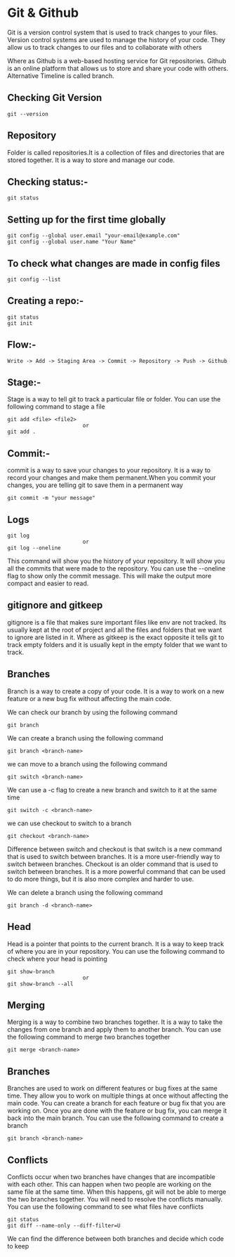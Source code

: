 # Git & Github

Git is a version control system that is used to track changes to your files.
Version control systems are used to manage the history of your code. They allow us to track changes to our files and to collaborate with others

Where as Github is a web-based hosting service for Git repositories. Github is an online platform that allows us to store and share your code with others.
Alternative Timeline is called branch.

## Checking Git Version

    git --version

## Repository

Folder is called repositories.It is a collection of files and directories that are stored together. It is a way to store and manage our code.

## Checking status:-

    git status

## Setting up for the first time globally

    git config --global user.email "your-email@example.com"
    git config --global user.name "Your Name"

## To check what changes are made in config files

    git config --list

## Creating a repo:-

    git status
    git init

## Flow:-

    Write -> Add -> Staging Area -> Commit -> Repository -> Push -> Github

## Stage:-

Stage is a way to tell git to track a particular file or folder. You can use the following command to stage a file

    git add <file> <file2> 
                            or
    git add .

## Commit:-

commit is a way to save your changes to your repository. It is a way to record your changes and make them permanent.When you commit your changes, you are telling git to save them in a permanent way

    git commit -m "your message"

## Logs

    git log
                            or
    git log --oneline

This command will show you the history of your repository. It will show you all the commits that were made to the repository. You can use the --oneline flag to show only the commit message. This will make the output more compact and easier to read.

## gitignore and gitkeep

gitignore is a file that makes sure important files like env are not tracked.
Its usually kept at the root of project and all the files and folders that we want to ignore are listed in it.
Where as gitkeep is the exact opposite it tells git to track empty folders and it is usually kept in the empty folder that we want to track.

## Branches

Branch is a way to create a copy of your code. It is a way to work on a new feature or a new bug fix without affecting the main code.

We can check our branch by using the following command

    git branch

We can create a branch using the following command

    git branch <branch-name>

we can move to a branch using the following command

    git switch <branch-name>

We can use a -c flag to create a new branch and switch to it at the same time

    git switch -c <branch-name>

we can use checkout to switch to a branch

    git checkout <branch-name>

Difference between switch and checkout is that switch is a new command that is used to switch between branches. It is a more user-friendly way to switch between branches. Checkout is an older command that is used to switch between branches. It is a more powerful command that can be used to do more things, but it is also more complex and harder to use.

We can delete a branch using the following command

    git branch -d <branch-name>

## Head

Head is a pointer that points to the current branch. It is a way to keep track of where you are in your repository. You can use the following command to check where your head is pointing

    git show-branch
                            or
    git show-branch --all

## Merging

Merging is a way to combine two branches together. It is a way to take the changes from one branch and apply them to another branch. You can use the following command to merge two branches together

    git merge <branch-name>

## Branches

Branches are used to work on different features or bug fixes at the same time. They allow you to work on multiple things at once without affecting the main code. You can create a branch for each feature or bug fix that you are working on. Once you are done with the feature or bug fix, you can merge it back into the main branch.
You can use the following command to create a branch

    git branch <branch-name>

## Conflicts

Conflicts occur when two branches have changes that are incompatible with each other. This can happen when two people are working on the same file at the same time. When this happens, git will not be able to merge the two branches together. You will need to resolve the conflicts manually. You can use the following command to see what files have conflicts

    git status
    git diff --name-only --diff-filter=U

We can find the difference between both branches and decide which code to keep

